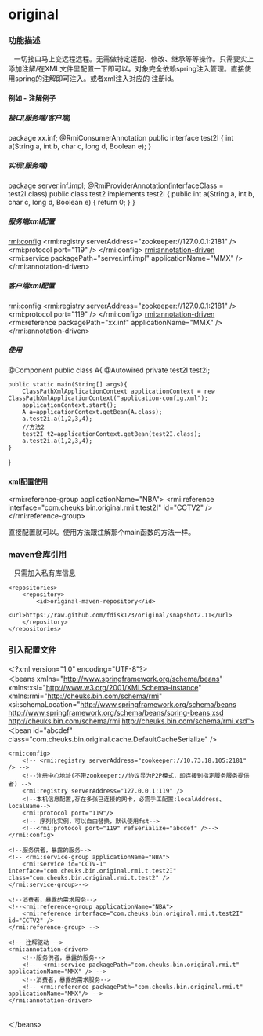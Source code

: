 # original
### 功能描述
    一切接口马上变远程远程。无需做特定适配、修改、继承等等操作。只需要实上添加注解/在XML文件里配置一下即可以。对象完全依赖spring注入管理。直接使用spring的注解即可注入。或者xml注入对应的 注册id。

#### 例如 - 注解例子
##### 接口(服务端/客户端)
package xx.inf;
@RmiConsumerAnnotation
public interface test2I {
	int a(String a, int b, char c, long d, Boolean e);
}
##### 实现(服务端)
package server.inf.impl;
@RmiProviderAnnotation(interfaceClass = test2I.class)
public class test2 implements test2I {
	public int a(String a, int b, char c, long d, Boolean e) {
		return 0;
	}
}

##### 服务端xml配置
<rmi:config>
	<rmi:registry serverAddress="zookeeper://127.0.0.1:2181" />
	<rmi:protocol port="119" />
</rmi:config>
<rmi:annotation-driven>
	<!--扫描指定包路径,扫描实现-->
	<rmi:service packagePath="server.inf.impl" applicationName="MMX" />
</rmi:annotation-driven>

##### 客户端xml配置
<rmi:config>
	<rmi:registry serverAddress="zookeeper://127.0.0.1:2181" />
	<rmi:protocol port="119" />
</rmi:config>
<rmi:annotation-driven>
	<!--扫描指定包路径,扫描接口-->
	<rmi:reference packagePath="xx.inf" applicationName="MMX" />
</rmi:annotation-driven>

##### 使用
@Component
public class A{
	@Autowired
	private test2I test2i;
	
	public static main(String[] args){
		ClassPathXmlApplicationContext applicationContext = new ClassPathXmlApplicationContext("application-config.xml");
		applicationContext.start();
		A a=applicationContext.getBean(A.class);
		a.test2i.a(1,2,3,4);
		//方法2
		test2I t2=applicationContext.getBean(test2I.class);
		a.test2i.a(1,2,3,4);
	}
}

#### xml配置使用
<bean id="test3impl" class="server.inf.impl.test3.impl"/>
<rmi:service-group applicationName="NBA"> 
	<rmi:service id="CCTV-1" interface="com.cheuks.bin.original.rmi.t.test2I" class="com.cheuks.bin.original.rmi.t.test2" /> 
	<!--直接引用spring的bean-->
	<rmi:service id="CCTV-1" interface="com.cheuks.bin.original.rmi.t.test3I" ref="test3impl" />
</rmi:service-group> 
	
<rmi:reference-group applicationName="NBA"> 
	<rmi:reference interface="com.cheuks.bin.original.rmi.t.test2I" id="CCTV2" />
</rmi:reference-group>

直接配置就可以。使用方法跟注解那个main函数的方法一样。




### maven仓库引用
    只需加入私有库信息

	<repositories>
		<repository>
			<id>original-maven-repository</id>
			<url>https://raw.github.com/fdisk123/original/snapshot2.11</url>
		</repository>
	</repositories>

### 引入配置文件

＜?xml version="1.0" encoding="UTF-8"?>
<br/>
＜beans xmlns="http://www.springframework.org/schema/beans" xmlns:xsi="http://www.w3.org/2001/XMLSchema-instance" xmlns:rmi="http://cheuks.bin.com/schema/rmi" xsi:schemaLocation="http://www.springframework.org/schema/beans http://www.springframework.org/schema/beans/spring-beans.xsd http://cheuks.bin.com/schema/rmi http://cheuks.bin.com/schema/rmi.xsd">
<br/>
	<!-- 序列化实例，可以自由替换，默认使用fst-->
	＜bean id="abcdef" class="com.cheuks.bin.original.cache.DefaultCacheSerialize" />

	<rmi:config>
		<!-- <rmi:registry serverAddress="zookeeper://10.73.18.105:2181" /> -->
		<!--注册中心地址(不带zookeeper://协议显为P2P模式，即连接到指定服务服务提供者) -->
		<rmi:registry serverAddress="127.0.0.1:119" />
		<!--本机信息配置,存在多张已连接的网卡，必需手工配置:localAddress、localName-->
		<rmi:protocol port="119"/>
		<!-- 序列化实例，可以自由替换，默认使用fst-->
		<!--<rmi:protocol port="119" refSerialize="abcdef" />-->
	</rmi:config>

	<!--服务供者，暴露的服务--> 
	<!-- <rmi:service-group applicationName="NBA"> 
		<rmi:service id="CCTV-1" interface="com.cheuks.bin.original.rmi.t.test2I" class="com.cheuks.bin.original.rmi.t.test2" /> 
	</rmi:service-group>--> 
	
	<!--消费者，暴露的需求服务--> 
	<!--<rmi:reference-group applicationName="NBA">
		<rmi:reference interface="com.cheuks.bin.original.rmi.t.test2I" id="CCTV2" /> 
	</rmi:reference-group> -->

	<!-- 注解驱动 -->
	<rmi:annotation-driven>
		<!--服务供者，暴露的服务--> 
		<!--  <rmi:service packagePath="com.cheuks.bin.original.rmi.t" applicationName="MMX" /> -->
		<!--消费者，暴露的需求服务--> 
		<!-- <rmi:reference packagePath="com.cheuks.bin.original.rmi.t" applicationName="MMX"/> -->
	</rmi:annotation-driven>
<br/>
＜/beans>	
